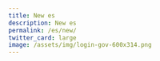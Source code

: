 ```yaml
---
title: New es
description: New es
permalink: /es/new/
twitter_card: large
image: /assets/img/login-gov-600x314.png
---
```

